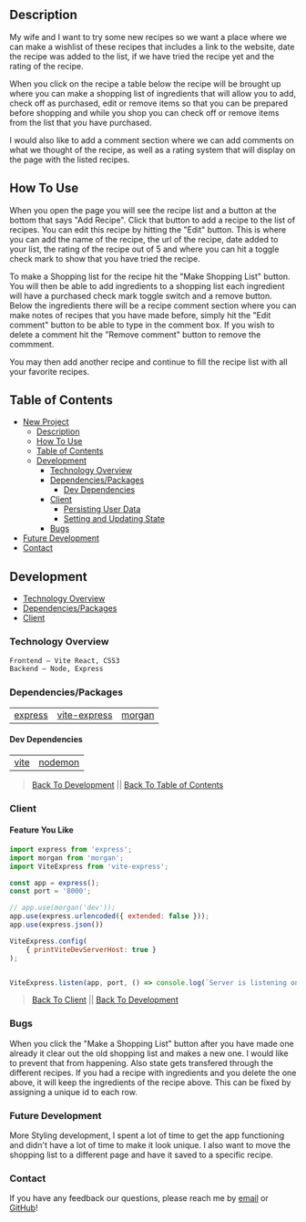 ## Description

My wife and I want to try some new recipes so we want  a place where we can make a wishlist of  these recipes that includes a link to the website, date the recipe was added to the list, if we have tried the recipe yet and the rating of the recipe.

When you click on the recipe a table below the recipe will be brought up where you can make a shopping list of ingredients that will allow you to add, check off as purchased, edit or remove items so that you can be prepared before shopping and while you shop you can check off or remove items from the list that you have purchased.

I would also like to add a comment section where we can add comments on what we thought of the recipe, as well as a rating system that will display on the page with the listed recipes.

&NewLine;
&NewLine;

## How To Use

When you open the page you will see the recipe list and a button at the bottom that says "Add Recipe".
Click that button to add a recipe to the list of recipes. You can edit this recipe by hitting the "Edit" button. This is where you can add the name of the recipe, the url of the recipe, date added to your list, the rating of the recipe out of 5 and where you can hit a toggle check mark to show that you have tried the recipe.

To make a Shopping list for the recipe hit the "Make Shopping List" button.
You will then be able to add ingredients to a shopping list each ingredient will have a purchased check mark toggle switch and a remove button. Below the ingredients there will be a recipe comment section where you can make notes of recipes that you have made before, simply hit the "Edit comment" button to be able to type in the comment box. If you wish to delete a comment hit the "Remove comment" button to remove the commment.

You may then add another recipe and continue to fill the recipe list with all your favorite recipes.

## Table of Contents

- [New Project](#new-project)
  - [Description](#description)
  - [How To Use](#how-to-use)
  - [Table of Contents](#table-of-contents)
  - [Development](#development)
    - [Technology Overview](#technology-overview)
    - [Dependencies/Packages](#dependenciespackages)
      - [Dev Dependencies](#dev-dependencies)
    - [Client](#client)
      - [Persisting User Data](#persisting-user-data)
      - [Setting and Updating State](#setting-and-updating-state)
    - [Bugs](#bugs)
- [Future Development](#future-development)
- [Contact](#contact)

## Development

- [Technology Overview](#technology-overview)
- [Dependencies/Packages](#dependenciespackages)
- [Client](#client)

### Technology Overview

&NewLine;
&NewLine;

```sh
Frontend – Vite React, CSS3 
Backend – Node, Express
```

&NewLine;
&NewLine;

### Dependencies/Packages

&NewLine;
&NewLine;

<!-- This is how you make a table -->

| | | |
| ------ | ------ | ------ |
| [express](https://www.npmjs.com/package/express) | [vite-express](https://www.npmjs.com/package/vite-express) | [morgan](https://www.npmjs.com/package/morgan) |

&NewLine;
&NewLine;

#### Dev Dependencies

&NewLine;
&NewLine;

| | |
| ------ | ------ |
| [vite](https://www.npmjs.com/package/vite) | [nodemon](https://www.npmjs.com/package/nodemon) |

&NewLine;
&NewLine;

> [Back To Development](#development) || [Back To Table of Contents](#table-of-contents)

### Client

&NewLine;
&NewLine;

#### Feature You Like

``` js
import express from 'express';
import morgan from 'morgan';
import ViteExpress from 'vite-express';

const app = express();
const port = '8000';

// app.use(morgan('dev'));
app.use(express.urlencoded({ extended: false }));
app.use(express.json())

ViteExpress.config(
    { printViteDevServerHost: true }
);


ViteExpress.listen(app, port, () => console.log(`Server is listening on http://localhost:${port}`));
```

> [Back To Client](#client) || [Back To Development](#development)



### Bugs

When you click the "Make a Shopping List" button after you have made one already it clear out the old shopping list and makes a new one. I would like to prevent that from happening. Also state gets transfered through the different recipes. If you had a recipe with ingredients and you delete the one above, it will keep the ingredients of the recipe above. This can be fixed by assigning  a unique id to each row.

### Future Development

More Styling development, I spent a lot of time to get the app functioning and didn't have a lot of time to make it look unique. I also want to move the shopping list to a different page and have it saved to a specific recipe.

### Contact

If you have any feedback our questions, please reach me by [email](wheeler7591@gmail.com) or [GitHub](https://github.com/wheelejay)!